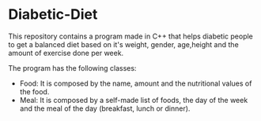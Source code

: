 # Diabetic-Diet

This repository contains a program made in C++ that helps diabetic people to get a balanced diet based on it's weight, gender, age,height and the amount of exercise done per week. 

The program has the following classes: 
- Food: It is composed by the name, amount and the nutritional values of the food.
- Meal: It is composed by a self-made list of foods, the day of the week and the meal of the day (breakfast, lunch or dinner).